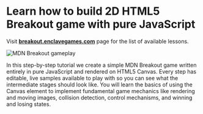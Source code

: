 # Learn how to build 2D HTML5 Breakout game with pure JavaScript

Visit **[breakout.enclavegames.com](http://breakout.enclavegames.com/)** page for the list of available lessons.

![MDN Breakout gameplay](https://mdn.mozillademos.org/files/10383/mdn-breakout-gameplay.png)

In this step-by-step tutorial we create a simple MDN Breakout game written entirely in pure JavaScript and rendered on HTML5 Canvas. Every step has editable, live samples available to play with so you can see what the intermediate stages should look like. You will learn the basics of using the Canvas element to implement fundamental game mechanics like rendering and moving images, collision detection, control mechanisms, and winning and losing states.
